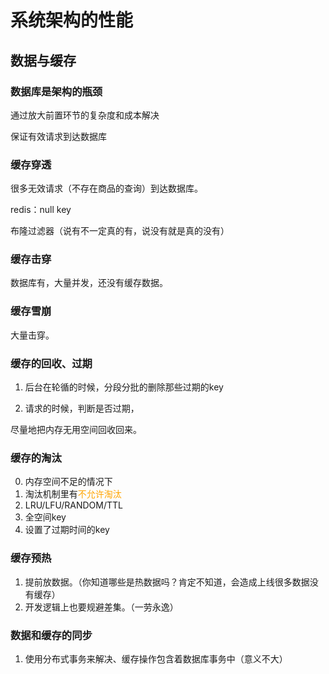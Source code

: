 # 系统架构的性能



## 数据与缓存

### 数据库是架构的瓶颈

通过放大前置环节的复杂度和成本解决



保证有效请求到达数据库

### 缓存穿透

很多无效请求（不存在商品的查询）到达数据库。

redis：null key

布隆过滤器（说有不一定真的有，说没有就是真的没有）



### 缓存击穿

数据库有，大量并发，还没有缓存数据。

### 缓存雪崩

大量击穿。

### 缓存的回收、过期

1. 后台在轮循的时候，分段分批的删除那些过期的key

2. 请求的时候，判断是否过期，

尽量地把内存无用空间回收回来。

### 缓存的淘汰

0. 内存空间不足的情况下
1. 淘汰机制里有<font color="orange">不允许淘汰</font>
2. LRU/LFU/RANDOM/TTL
3. 全空间key
4. 设置了过期时间的key

### 缓存预热

1. 提前放数据。（你知道哪些是热数据吗？肯定不知道，会造成上线很多数据没有缓存）
2. 开发逻辑上也要规避差集。（一劳永逸）

### 数据和缓存的同步

1. 使用分布式事务来解决、缓存操作包含着数据库事务中（意义不大）